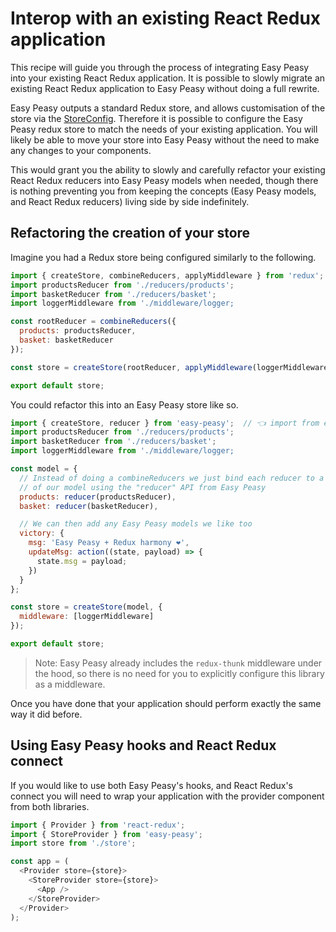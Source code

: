# Interop with an existing React Redux application

This recipe will guide you through the process of integrating Easy Peasy into your existing React Redux application. It is possible to slowly migrate an existing React Redux application to Easy Peasy without doing a full rewrite. 

Easy Peasy outputs a standard Redux store, and allows customisation of the store via the [StoreConfig](/docs/api/store-config.html). Therefore it is possible to configure the Easy Peasy redux store to match the needs of your existing application. You will likely be able to move your store into Easy Peasy without the need to make any changes to your components.

This would grant you the ability to slowly and carefully refactor your existing React Redux reducers into Easy Peasy models when needed, though there is nothing preventing you from keeping the concepts (Easy Peasy models, and React Redux reducers) living side by side indefinitely.

## Refactoring the creation of your store

Imagine you had a Redux store being configured similarly to the following.

```javascript
import { createStore, combineReducers, applyMiddleware } from 'redux';
import productsReducer from './reducers/products';
import basketReducer from './reducers/basket';
import loggerMiddleware from './middleware/logger;

const rootReducer = combineReducers({
  products: productsReducer,
  basket: basketReducer
});

const store = createStore(rootReducer, applyMiddleware(loggerMiddleware));

export default store;
```

You could refactor this into an Easy Peasy store like so.

```javascript
import { createStore, reducer } from 'easy-peasy';  // 👈 import from easy peasy
import productsReducer from './reducers/products';
import basketReducer from './reducers/basket';
import loggerMiddleware from './middleware/logger;

const model = {
  // Instead of doing a combineReducers we just bind each reducer to a key
  // of our model using the "reducer" API from Easy Peasy
  products: reducer(productsReducer),
  basket: reducer(basketReducer),

  // We can then add any Easy Peasy models we like too
  victory: {
    msg: 'Easy Peasy + Redux harmony ❤️',
    updateMsg: action((state, payload) => {
      state.msg = payload;
    })
  }
};

const store = createStore(model, {
  middleware: [loggerMiddleware]
});

export default store;
```

> Note: Easy Peasy already includes the `redux-thunk` middleware under the hood, so there is no need for you to explicitly configure this library as a middleware.

Once you have done that your application should perform exactly the same way it did before.

## Using Easy Peasy hooks and React Redux connect

If you would like to use both Easy Peasy's hooks, and React Redux's connect you will need to wrap your application with the provider component from both libraries.

```javascript
import { Provider } from 'react-redux';
import { StoreProvider } from 'easy-peasy';
import store from './store';

const app = (
  <Provider store={store}>
    <StoreProvider store={store}>
      <App />
    </StoreProvider>
  </Provider>
);
```